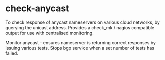 # check-anycast

To check response of anycast nameservers on various cloud networks, by querying the unicast address.
Provides a check_mk / nagios compatible output for use with centralised monitoring.

Monitor anycast - ensures nameserver is returning correct responses by issuing various tests.  Stops bgp service when a set number of tests has failed.
